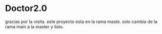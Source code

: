 # Doctor2.0
gracias por la visita. este proyecto esta en la rama maste. solo cambia de la rama main a la master y listo.
